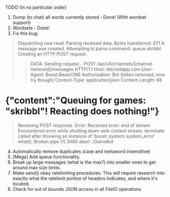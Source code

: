 TODO (In no particular order)

1. Dump (to chat) all words currently stored - Done! (With wordset support)
2. Wordsets - Done!
3. Fix this bug:
> Dispatching new read.
> Parsing received data. Bytes transferred: 671
> A message was created.
> Attempting to parse command: queue skribbl
> Creating an HTTP POST request.
>> DATA: Sending request...
POST /api/v6/channels/[channel removed]/messages HTTP/1.1
Host: discordapp.com
User-Agent: Boost.Beast/266
Authorization: Bot [token removed, nice try though]
Content-Type: application/json
Content-Length: 68

{"content":"Queuing for games: \"skribbl\"! Reacting does nothing!"}
===========
> Receiving POST response.
Error: Received error: end of stream
> Encountered error while shutting down web context stream.
terminate called after throwing an instance of 'boost::system::system_error'
  what():  Broken pipe
[1]    3460 abort      ./GameBot
4. Automatically remove duplicates (case and metaword insensitive)
5. [Mega] Add queue functionality.
6. Break up large messages (what is the max?) into smaller ones to get around max size limits.
7. Make send() obey ratelimiting procedures. This will require research into exactly what the ratelimit portion of headers indicates, and where it's located.
8. Check for out of bounds JSON access in all FileIO operations.
